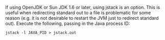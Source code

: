 If using OpenJDK or Sun JDK 1.6 or later, using jstack is an option. This is useful when redirecting standard out to a file is problematic for some reason (e.g. it is not desirable to restart the JVM just to redirect standard out). Execute the following, passing in the Java process ID:

~~~
jstack -l JAVA_PID > jstack.out
~~~

